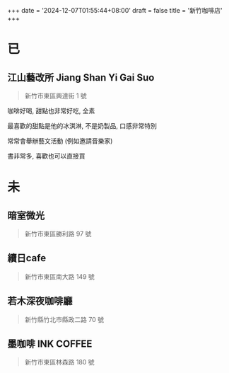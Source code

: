 +++
date = '2024-12-07T01:55:44+08:00'
draft = false
title = '新竹咖啡店'
+++

# 已

## 江山藝改所 Jiang Shan Yi Gai Suo

> 新竹市東區興達街 1 號

咖啡好喝, 甜點也非常好吃, 全素

最喜歡的甜點是他的冰淇淋, 不是奶製品, 口感非常特別

常常會舉辦藝文活動 (例如邀請音樂家)

書非常多, 喜歡也可以直接買

# 未

## 暗室微光

> 新竹市東區勝利路 97 號

## 續日cafe

> 新竹市東區南大路 149 號

## 若木深夜咖啡廳

> 新竹縣竹北市縣政二路 70 號

## 墨咖啡 INK COFFEE

> 新竹市東區林森路 180 號
